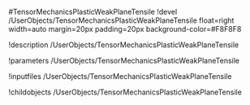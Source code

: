 <!-- MOOSE Object Documentation Stub: Remove this when content is added. -->
#TensorMechanicsPlasticWeakPlaneTensile
!devel /UserObjects/TensorMechanicsPlasticWeakPlaneTensile float=right width=auto margin=20px padding=20px background-color=#F8F8F8

!description /UserObjects/TensorMechanicsPlasticWeakPlaneTensile

!parameters /UserObjects/TensorMechanicsPlasticWeakPlaneTensile

!inputfiles /UserObjects/TensorMechanicsPlasticWeakPlaneTensile

!childobjects /UserObjects/TensorMechanicsPlasticWeakPlaneTensile
